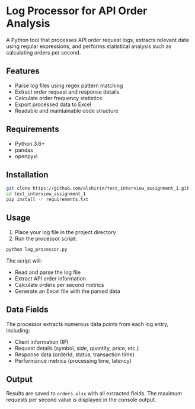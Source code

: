 # Log Processor for API Order Analysis

A Python tool that processes API order request logs, extracts relevant data using regular expressions, and performs statistical analysis such as calculating orders per second.

## Features

- Parse log files using regex pattern matching
- Extract order request and response details
- Calculate order frequency statistics
- Export processed data to Excel
- Readable and maintainable code structure

## Requirements

- Python 3.6+
- pandas
- openpyxl

## Installation

```bash
git clone https://github.com/alshirin/test_interview_assignment_1.git
cd test_interview_assignment_1
pip install -r requirements.txt
```

## Usage

1. Place your log file in the project directory
2. Run the processor script:

```bash
python log_processor.py
```

The script will:
- Read and parse the log file
- Extract API order information
- Calculate orders per second metrics
- Generate an Excel file with the parsed data

## Data Fields

The processor extracts numerous data points from each log entry, including:

- Client information (IP)
- Request details (symbol, side, quantity, price, etc.)
- Response data (orderId, status, transaction time)
- Performance metrics (processing time, latency)

## Output

Results are saved to `orders.xlsx` with all extracted fields. The maximum requests per second value is displayed in the console output.